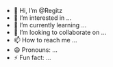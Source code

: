 - 👋 Hi, I’m @Regitz
- 👀 I’m interested in ...
- 🌱 I’m currently learning ...
- 💞️ I’m looking to collaborate on ...
- 📫 How to reach me ...
- 😄 Pronouns: ...
- ⚡ Fun fact: ...

<!---
Regitz/Regitz is a ✨ special ✨ repository because its `README.md` (this file) appears on your GitHub profile.
You can click the Preview link to take a look at your changes.
--->
